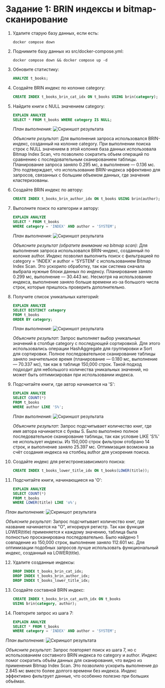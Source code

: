 # Задание 1: BRIN индексы и bitmap-сканирование

1. Удалите старую базу данных, если есть:
   ```shell
   docker compose down
   ```

2. Поднимите базу данных из src/docker-compose.yml:
   ```shell
   docker compose down && docker compose up -d
   ```

3. Обновите статистику:
   ```sql
   ANALYZE t_books;
   ```

4. Создайте BRIN индекс по колонке category:
   ```sql
   CREATE INDEX t_books_brin_cat_idx ON t_books USING brin(category);
   ```

5. Найдите книги с NULL значением category:
   ```sql
   EXPLAIN ANALYZE
   SELECT * FROM t_books WHERE category IS NULL;
   ```
   
   *План выполнения:*
    ![Скриншот результата](src/screenshots/1_1_result.png)
   
   *Объясните результат:*
Для выполнения запроса использовался BRIN-индекс, созданный на колонке category.
При выполнении поиска строк с NULL значением в этой колонке база данных использовала
Bitmap Index Scan, что позволило сократить объем операций по сравнению с последовательным
сканированием таблицы. Планирование запроса заняло 0.295 мс, а выполнение — 0.136 мс.
Это подтверждает, что использование BRIN-индекса эффективно для запросов, связанных с
большим объемом данных, где значения кластеризованы.

6. Создайте BRIN индекс по автору:
   ```sql
   CREATE INDEX t_books_brin_author_idx ON t_books USING brin(author);
   ```

7. Выполните поиск по категории и автору:
   ```sql
   EXPLAIN ANALYZE
   SELECT * FROM t_books 
   WHERE category = 'INDEX' AND author = 'SYSTEM';
   ```
   
   *План выполнения:*
    ![Скриншот результата](src/screenshots/1_7_result.png)
   
   *Объясните результат (обратите внимание на bitmap scan):*
   Для выполнения запроса использовался BRIN-индекс, созданный по колонке author.
Индекс позволил выполнить поиск с фильтрацией по category = 'INDEX' и author = 'SYSTEM'
с использованием Bitmap Index Scan. Это ускорило обработку, 
так как система сначала выбрала нужные блоки данных по индексу. Планирование заняло 0.299 мс,
выполнение — 30.443 мс. Несмотря на использование индекса, выполнение заняло больше времени 
из-за большого числа строк, которые пришлось проверить дополнительно.

8. Получите список уникальных категорий:
   ```sql
   EXPLAIN ANALYZE
   SELECT DISTINCT category 
   FROM t_books 
   ORDER BY category;
   ```
   
   *План выполнения:*
    ![Скриншот результата](src/screenshots/1_8_result.png)
   
   *Объясните результат:*
Запрос выполняет выбор уникальных значений в столбце category с последующей сортировкой.
Для этого использовались операции HashAggregate для группировки и Sort для сортировки.
Полное последовательное сканирование таблицы заняло значительное время (планирование — 0.180 мс,
выполнение — 70.337 мс), так как в таблице 150,000 строк. Такой подход подходит для небольшого
количества уникальных значений, но может быть оптимизирован при использовании индекса.

9. Подсчитайте книги, где автор начинается на 'S':
   ```sql
   EXPLAIN ANALYZE
   SELECT COUNT(*) 
   FROM t_books 
   WHERE author LIKE 'S%';
   ```
   
   *План выполнения:*
    ![Скриншот результата](src/screenshots/1_9_result.png)
   
   *Объясните результат:*
Запрос подсчитывает количество книг, где имя автора начинается с буквы S.
Было выполнено полное последовательное сканирование таблицы, так как условие LIKE 'S%' 
не использует индексы. Из 150,000 строк фильтром отобрано 14 строк, и выполнение заняло
25.397 мс. Оптимизация возможна за счёт создания индекса на столбец author для ускорения
поиска.

10. Создайте индекс для регистронезависимого поиска:
    ```sql
    CREATE INDEX t_books_lower_title_idx ON t_books(LOWER(title));
    ```

11. Подсчитайте книги, начинающиеся на 'O':
    ```sql
    EXPLAIN ANALYZE
    SELECT COUNT(*) 
    FROM t_books 
    WHERE LOWER(title) LIKE 'o%';
    ```
   
   *План выполнения:*
    ![Скриншот результата](src/screenshots/1_11_result.png)
   
   *Объясните результат:*
   Запрос подсчитывает количество книг, где название начинается на "O", игнорируя регистр. 
   Так как функция LOWER(title) применяется к каждому значению, таблица была полностью 
   просканирована последовательно. Было найдено 1 совпадение из 150,000 строк, выполнение 
   заняло 112.601 мс. Для оптимизации подобных запросов лучше использовать функциональный индекс,
   созданный на LOWER(title).


12. Удалите созданные индексы:
    ```sql
    DROP INDEX t_books_brin_cat_idx;
    DROP INDEX t_books_brin_author_idx;
    DROP INDEX t_books_lower_title_idx;
    ```

13. Создайте составной BRIN индекс:
    ```sql
    CREATE INDEX t_books_brin_cat_auth_idx ON t_books 
    USING brin(category, author);
    ```

14. Повторите запрос из шага 7:
    ```sql
    EXPLAIN ANALYZE
    SELECT * FROM t_books 
    WHERE category = 'INDEX' AND author = 'SYSTEM';
    ```
   
   *План выполнения:*
    ![Скриншот результата](src/screenshots/1_14_result.png)
   
   *Объясните результат:*
   Запрос повторяет поиск из шага 7, но с использованием составного BRIN индекса по category и 
   author. Индекс помог сократить объём данных для сканирования, что видно из применения Bitmap
   Index Scan. Это позволило ускорить выполнение до 2.845 мс вместо более долгого времени без 
   индекса. Индекс эффективно фильтрует данные, что особенно полезно при больших объёмах.